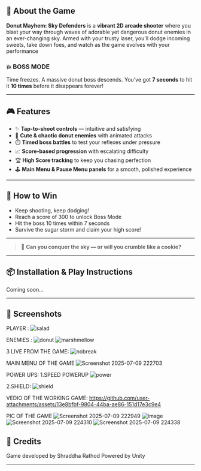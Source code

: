 ## 🚀 About the Game

**Donut Mayhem: Sky Defenders** is a **vibrant 2D arcade shooter** where you blast your way through waves of adorable yet dangerous donut enemies in an ever-changing sky. Armed with your trusty laser, you'll dodge incoming sweets, take down foes, and watch as the game evolves with your performance

### 💥 BOSS MODE  
Time freezes. A massive donut boss descends. You’ve got **7 seconds** to hit it **10 times** before it disappears forever!

---

## 🎮 Features

- ✨ **Tap-to-shoot controls** — intuitive and satisfying  
- 🍩 **Cute & chaotic donut enemies** with animated attacks  
- ⏱️ **Timed boss battles** to test your reflexes under pressure  
- 📈 **Score-based progression** with escalating difficulty 
-  🏆 **High Score tracking** to keep you chasing perfection  
- 🕹️ **Main Menu & Pause Menu panels** for a smooth, polished experience 

---

## 🏁 How to Win

- Keep shooting, keep dodging!  
- Reach a score of 300 to unlock Boss Mode  
- Hit the boss 10 times within 7 seconds  
- Survive the sugar storm and claim your high score!

---

> 🍭 **Can you conquer the sky — or will you crumble like a cookie?**

---

## 📦 Installation & Play Instructions

Coming soon...

---

## 📸 Screenshots
PLAYER :
![salad](https://github.com/user-attachments/assets/9ee67b68-2f3b-4495-8b58-be23ba5984e2)

ENEMIES :
![donut](https://github.com/user-attachments/assets/e231aa89-74a2-4fda-b266-2c69b04c2ef9)
![marshmellow](https://github.com/user-attachments/assets/ccf8870f-09ea-4e1e-bb75-a06a916a83ba)

3 LIVE FROM THE GAME:
![nobreak](https://github.com/user-attachments/assets/5b148978-9229-4ec9-a4de-0aa80c8b7de0)

MAIN MENU OF THE GAME 
![Screenshot 2025-07-09 222703](https://github.com/user-attachments/assets/33789804-7932-41ea-bdee-ae3df1512c27)

POWER UPS:
1.SPEED POWERUP
![power](https://github.com/user-attachments/assets/bfc444c3-cf9f-4db5-9615-72c2b92e6636)

2.SHIELD:
![shield](https://github.com/user-attachments/assets/acabe190-454c-473e-8685-4516ae99c219)


VEDIO OF THE WORKING GAME:
https://github.com/user-attachments/assets/13e8bfbf-9804-44ba-ae86-151d17e3c9e4

PIC OF THE GAME 
![Screenshot 2025-07-09 222949](https://github.com/user-attachments/assets/4d3445a9-fc7c-4ad9-943e-518e685489af)
![image](https://github.com/user-attachments/assets/ba1ed388-f031-463e-9c75-eb7d20d78652)
![Screenshot 2025-07-09 224310](https://github.com/user-attachments/assets/eb9f35fd-11a4-4fea-87e8-b19a1312aa82)
![Screenshot 2025-07-09 224338](https://github.com/user-attachments/assets/92f9eda4-d2ba-4651-863d-58d175399b26)










## 📌 Credits

Game developed by Shraddha Rathod
Powered by Unity

---


